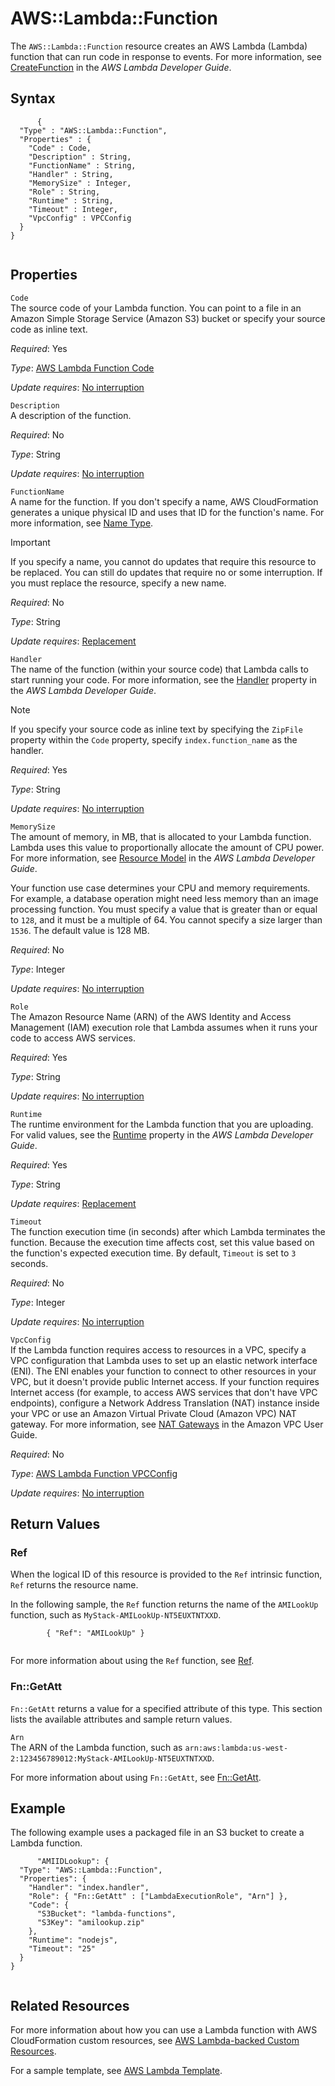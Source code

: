 AWS::Lambda::Function
=====================

The `AWS::Lambda::Function` resource creates an AWS Lambda (Lambda) function that can run code in response to events. For more information, see [CreateFunction](http://docs.aws.amazon.com/lambda/latest/dg/API_CreateFunction.html) in the *AWS Lambda Developer Guide*.

Syntax
------

``` {.programlisting}
      {
  "Type" : "AWS::Lambda::Function",
  "Properties" : {
    "Code" : Code,
    "Description" : String,
    "FunctionName" : String,
    "Handler" : String,
    "MemorySize" : Integer,
    "Role" : String,
    "Runtime" : String,
    "Timeout" : Integer,
    "VpcConfig" : VPCConfig
  }
}
    
```

Properties
----------

 `Code`   
The source code of your Lambda function. You can point to a file in an Amazon Simple Storage Service (Amazon S3) bucket or specify your source code as inline text.

*Required*: Yes

*Type*: [AWS Lambda Function Code](aws-properties-lambda-function-code.html "AWS Lambda Function Code")

*Update requires*: [No interruption](using-cfn-updating-stacks-update-behaviors.html#update-no-interrupt)

 `Description`   
A description of the function.

*Required*: No

*Type*: String

*Update requires*: [No interruption](using-cfn-updating-stacks-update-behaviors.html#update-no-interrupt)

 `FunctionName`   
A name for the function. If you don't specify a name, AWS CloudFormation generates a unique physical ID and uses that ID for the function's name. For more information, see [Name Type](aws-properties-name.html "Name Type").

Important

If you specify a name, you cannot do updates that require this resource to be replaced. You can still do updates that require no or some interruption. If you must replace the resource, specify a new name.

*Required*: No

*Type*: String

*Update requires*: [Replacement](using-cfn-updating-stacks-update-behaviors.html#update-replacement)

 `Handler`   
The name of the function (within your source code) that Lambda calls to start running your code. For more information, see the [Handler](http://docs.aws.amazon.com/lambda/latest/dg/API_CreateFunction.html) property in the *AWS Lambda Developer Guide*.

Note

If you specify your source code as inline text by specifying the `ZipFile` property within the `Code` property, specify `index.function_name` as the handler.

*Required*: Yes

*Type*: String

*Update requires*: [No interruption](using-cfn-updating-stacks-update-behaviors.html#update-no-interrupt)

 `MemorySize`   
The amount of memory, in MB, that is allocated to your Lambda function. Lambda uses this value to proportionally allocate the amount of CPU power. For more information, see [Resource Model](http://docs.aws.amazon.com/lambda/latest/dg/resource-model.html) in the *AWS Lambda Developer Guide*.

Your function use case determines your CPU and memory requirements. For example, a database operation might need less memory than an image processing function. You must specify a value that is greater than or equal to `128`, and it must be a multiple of 64. You cannot specify a size larger than `1536`. The default value is 128 MB.

*Required*: No

*Type*: Integer

*Update requires*: [No interruption](using-cfn-updating-stacks-update-behaviors.html#update-no-interrupt)

 `Role`   
The Amazon Resource Name (ARN) of the AWS Identity and Access Management (IAM) execution role that Lambda assumes when it runs your code to access AWS services.

*Required*: Yes

*Type*: String

*Update requires*: [No interruption](using-cfn-updating-stacks-update-behaviors.html#update-no-interrupt)

 `Runtime`   
The runtime environment for the Lambda function that you are uploading. For valid values, see the [Runtime](http://docs.aws.amazon.com/lambda/latest/dg/API_CreateFunction.html#SSS-CreateFunction-request-Runtime) property in the *AWS Lambda Developer Guide*.

*Required*: Yes

*Type*: String

*Update requires*: [Replacement](using-cfn-updating-stacks-update-behaviors.html#update-replacement)

 `Timeout`   
The function execution time (in seconds) after which Lambda terminates the function. Because the execution time affects cost, set this value based on the function's expected execution time. By default, `Timeout` is set to `3` seconds.

*Required*: No

*Type*: Integer

*Update requires*: [No interruption](using-cfn-updating-stacks-update-behaviors.html#update-no-interrupt)

 `VpcConfig`   
If the Lambda function requires access to resources in a VPC, specify a VPC configuration that Lambda uses to set up an elastic network interface (ENI). The ENI enables your function to connect to other resources in your VPC, but it doesn't provide public Internet access. If your function requires Internet access (for example, to access AWS services that don't have VPC endpoints), configure a Network Address Translation (NAT) instance inside your VPC or use an Amazon Virtual Private Cloud (Amazon VPC) NAT gateway. For more information, see [NAT Gateways](http://docs.aws.amazon.com/AmazonVPC/latest/UserGuide/vpc-nat-gateway.html) in the Amazon VPC User Guide.

*Required*: No

*Type*: [AWS Lambda Function VPCConfig](aws-properties-lambda-function-vpcconfig.html "AWS Lambda Function VPCConfig")

*Update requires*: [No interruption](using-cfn-updating-stacks-update-behaviors.html#update-no-interrupt)

Return Values
-------------

### Ref

When the logical ID of this resource is provided to the `Ref` intrinsic function, `Ref` returns the resource name.

In the following sample, the `Ref` function returns the name of the `AMILookUp` function, such as `MyStack-AMILookUp-NT5EUXTNTXXD`.

``` {.programlisting}
        { "Ref": "AMILookUp" }
      
```

For more information about using the `Ref` function, see [Ref](intrinsic-function-reference-ref.html "Ref").

### Fn::GetAtt

`Fn::GetAtt` returns a value for a specified attribute of this type. This section lists the available attributes and sample return values.

 `Arn`   
The ARN of the Lambda function, such as `arn:aws:lambda:us-west-2:123456789012:MyStack-AMILookUp-NT5EUXTNTXXD`.

For more information about using `Fn::GetAtt`, see [Fn::GetAtt](intrinsic-function-reference-getatt.html "Fn::GetAtt").

Example
-------

The following example uses a packaged file in an S3 bucket to create a Lambda function.

``` {.programlisting}
      "AMIIDLookup": {
  "Type": "AWS::Lambda::Function",
  "Properties": {
    "Handler": "index.handler",
    "Role": { "Fn::GetAtt" : ["LambdaExecutionRole", "Arn"] },
    "Code": {
      "S3Bucket": "lambda-functions",
      "S3Key": "amilookup.zip"
    },
    "Runtime": "nodejs",
    "Timeout": "25"
  }
}
    
```

Related Resources
-----------------

For more information about how you can use a Lambda function with AWS CloudFormation custom resources, see [AWS Lambda-backed Custom Resources](template-custom-resources-lambda.html "AWS Lambda-backed Custom Resources").

For a sample template, see [AWS Lambda Template](quickref-lambda.html "AWS Lambda Template").

